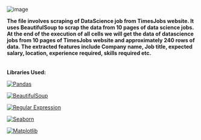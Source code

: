 ![image](https://github.com/varshil009/TimesJobsScraping/assets/118505855/197eac0e-3f51-4a95-9384-1f814e305507)

<b>The file involves scraping of DataScience job from TimesJobs website. It uses BeautifulSoup to scrap the data from 10 pages of data science jobs. At the end of the execution of all cells we will get the 
data of datascience jobs from 10 pages of TimesJobs website and approximately 240 rows of data. The extracted features include Company name, Job title, expected salary, location, experience required, skills required etc.</b>
<br>
<br><br>
<b>Libraries Used:</b>

<!-- Pandas Button -->
[![Pandas](https://img.shields.io/badge/Pandas-Data%20Analysis-blue)](https://pandas.pydata.org/)

<!-- BeautifulSoup Button -->
[![BeautifulSoup](https://img.shields.io/badge/BeautifulSoup-Web%20Scraping-green)](https://www.crummy.com/software/BeautifulSoup/)

<!-- Regular Expression Button -->
[![Regular Expression](https://img.shields.io/badge/Regular%20Expression-Pattern%20Matching-red)](https://docs.python.org/3/library/re.html)

<!-- Seaborn Button -->
[![Seaborn](https://img.shields.io/badge/Seaborn-Statistical%20Data%20Visualization-orange)](https://seaborn.pydata.org/)

<!-- Matplotlib Button -->
[![Matplotlib](https://img.shields.io/badge/Matplotlib-Plotting%20Library-lightgrey)](https://matplotlib.org/)

